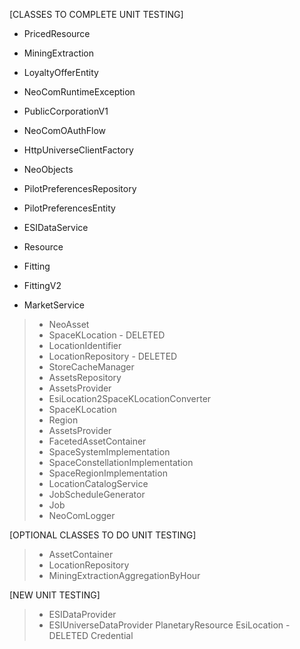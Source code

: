 [CLASSES TO COMPLETE UNIT TESTING]
* PricedResource
* MiningExtraction
* LoyaltyOfferEntity
* NeoComRuntimeException
* PublicCorporationV1
* NeoComOAuthFlow
* HttpUniverseClientFactory
* NeoObjects
* PilotPreferencesRepository
* PilotPreferencesEntity
* ESIDataService
* Resource
* Fitting
* FittingV2

* MarketService


>* NeoAsset
>* SpaceKLocation - DELETED
>* LocationIdentifier
>* LocationRepository - DELETED
>* StoreCacheManager
>* AssetsRepository
>* AssetsProvider
>* EsiLocation2SpaceKLocationConverter
>* SpaceKLocation
>* Region
>* AssetsProvider
>* FacetedAssetContainer
>* SpaceSystemImplementation
>* SpaceConstellationImplementation
>* SpaceRegionImplementation
>* LocationCatalogService
>* JobScheduleGenerator
>* Job
>* NeoComLogger

[OPTIONAL CLASSES TO DO UNIT TESTING]
>* AssetContainer
>* LocationRepository
>* MiningExtractionAggregationByHour

[NEW UNIT TESTING]
>* ESIDataProvider
>* ESIUniverseDataProvider
> PlanetaryResource
> EsiLocation - DELETED
> Credential

